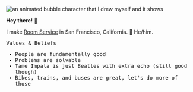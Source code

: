 ![an animated bubble character that I drew myself and it shows](https://github.com/Flaque/Flaque/raw/master/bubble.gif)

<b>Hey there!</b> 🌊 

I make [Room Service](https://www.roomservice.dev/) in San Francisco, California. 🌉 He/him. 

<samp>
<p>Values & Beliefs</p>
<ul> 
  <li> People are fundamentally good </li>
  <li> Problems are solvable </li>
  <li> Tame Impala is just Beatles with extra echo (still good though) </li>
  <li> Bikes, trains, and buses are great, let's do more of those </li>
</ul>
</samp>

